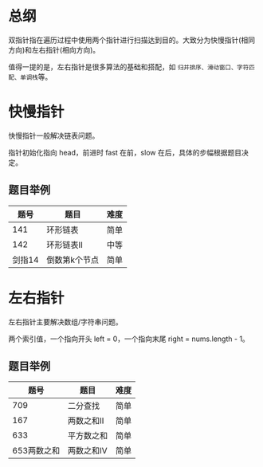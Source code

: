 # 总纲

双指针指在遍历过程中使用两个指针进行扫描达到目的。大致分为快慢指针(相同方向)和左右指针(相向方向)。

值得一提的是，左右指针是很多算法的基础和搭配，如 `归并排序、滑动窗口、字符匹配、单调栈`等。

# 快慢指针

快慢指针一般解决链表问题。

指针初始化指向 head，前进时 fast 在前，slow 在后，具体的步幅根据题目决定。

## 题目举例

| 题号   | 题目          | 难度 |
| ------ | ------------- | ---- |
| 141    | 环形链表      | 简单 |
| 142    | 环形链表II    | 中等 |
| 剑指14 | 倒数第k个节点 | 简单 |

# 左右指针
左右指针主要解决数组/字符串问题。

两个索引值，一个指向开头 left = 0，一个指向末尾 right = nums.length - 1。

## 题目举例

| 题号        | 题目       | 难度 |
| ----------- | ---------- | ---- |
| 709         | 二分查找   | 简单 |
| 167         | 两数之和II | 简单 |
| 633         | 平方数之和 | 简单 |
| 653两数之和 | 两数之和IV | 简单 |



